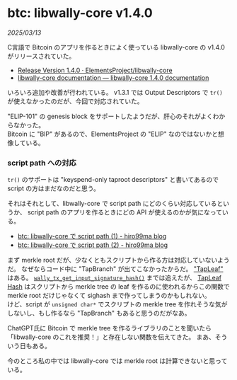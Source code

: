 # btc: libwally-core v1.4.0

_2025/03/13_

C言語で Bitcoin のアプリを作るときによく使っている libwally-core の v1.4.0 がリリースされていた。

* [Release Version 1.4.0 · ElementsProject/libwally-core](https://github.com/ElementsProject/libwally-core/releases/tag/release_1.4.0)
* [libwally-core documentation — libwally-core 1.4.0 documentation](https://wally.readthedocs.io/en/release_1.4.0/index.html)

いろいろ追加や改善が行われている。
v1.3.1 では Output Descriptors で `tr()` が使えなかったのだが、今回で対応されていた。

"ELIP-101" の genesis block をサポートしたようだが、肝心のそれがよくわからなかった。  
Bitcoin に "BIP" があるので、ElementsProject の "ELIP" なのではないかと想像している。

### script path への対応

`tr()` のサポートは "keyspend-only taproot descriptors" と書いてあるので script の方はまだなのだと思う。

それはそれとして、libwally-core で script path にどのくらい対応しているというか、
script path のアプリを作るときにどの API が使えるのかが気になっている。

* [btc: libwally-core で script path (1) - hiro99ma blog](https://blog.hirokuma.work/2025/02/20250204-btc.html)
* [btc: libwally-core で script path (2) - hiro99ma blog](https://blog.hirokuma.work/2025/02/20250205-btc.html)

まず merkle root だが、少なくともスクリプトから作る方は対応していないようだ。
なぜならコード中に "TapBranch" が出てこなかったからだ。
["TapLeaf"](https://github.com/ElementsProject/libwally-core/blob/12f5ac4ccf0e24df90f764db4c516a7ab7b74ad3/src/tx_io.c#L50-L54) はある。
[`wally_tx_get_input_signature_hash()`](https://wally.readthedocs.io/en/release_1.4.0/transaction.html#c.wally_tx_get_input_signature_hash) までは追えたが、
[TapLeaf Hash](https://blog.hirokuma.work/2025/02/20250205-btc.html#tapleaf-hash) はスクリプトから merkle tree の leaf を作るのに使われるからこの関数で merkle root だけじゃなくて sighash まで作ってしまうのかもしれない。  
けど、script が `unsigned char*` でスクリプトの merkle tree を作れそうな気がしないし、もし作るなら "TapBranch" もあると思うのだがなあ。

ChatGPT氏に Bitcoin で merkle tree を作るライブラリのことを聞いたら「libwally-core のこれを推奨！」と存在しない関数を伝えてきた。
まあ、そういう日もある。

今のところ私の中では libwally-core では merkle root は計算できないと思っている。
